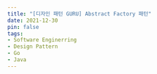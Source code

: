 ```yaml
---
title: "[디자인 패턴 GURU] Abstract Factory 패턴"
date: 2021-12-30
pin: false
tags:
- Software Enginerring
- Design Pattern
- Go
- Java
---
```

